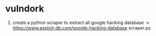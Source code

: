 # vulndork
1. create a python scraper to extract all google hacking database -> https://www.exploit-db.com/google-hacking-database	
scraper.py